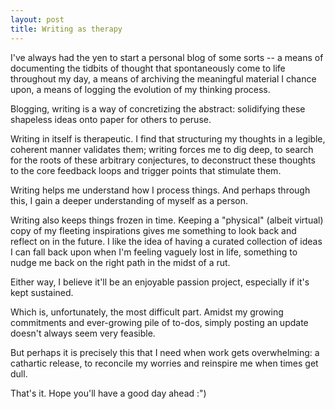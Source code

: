 ```yaml
---
layout: post
title: Writing as therapy
---
```


I've always had the yen to start a personal blog of some sorts -- a means of documenting the tidbits of thought that spontaneously come to life throughout my day, a means of archiving the meaningful material I chance upon, a means of logging the evolution of my thinking process.

Blogging, writing is a way of concretizing the abstract: solidifying these shapeless ideas onto paper for others to peruse. 

Writing in itself is therapeutic. I find that structuring my thoughts in a legible, coherent manner validates them; writing forces me to dig deep, to search for the roots of these arbitrary conjectures, to deconstruct these thoughts to the core feedback loops and trigger points that stimulate them. 

Writing helps me understand how I process things. And perhaps through this, I gain a deeper understanding of myself as a person.

Writing also keeps things frozen in time. Keeping a "physical" (albeit virtual) copy of my fleeting inspirations gives me something to look back and reflect on in the future. I like the idea of having a curated collection of ideas I can fall back upon when I'm feeling vaguely lost in life, something to nudge me back on the right path in the midst of a rut. 

Either way, I believe it'll be an enjoyable passion project, especially if it's kept sustained. 

Which is, unfortunately, the most difficult part. Amidst my growing commitments and ever-growing pile of to-dos, simply posting an update doesn't always seem very feasible. 

But perhaps it is precisely this that I need when work gets overwhelming: a cathartic release, to reconcile my worries and reinspire me when times get dull. 

That's it. Hope you'll have a good day ahead :") 
